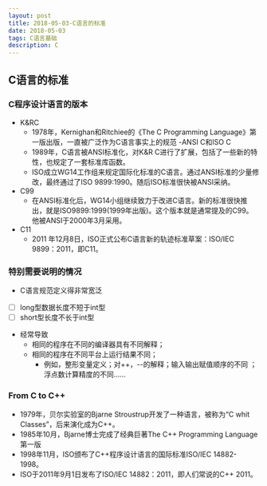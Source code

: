 ```yaml
---
layout: post
title: 2018-05-03-C语言的标准
date: 2018-05-03
tags: C语言基础
description: C
---
```


## C语言的标准

### C程序设计语言的版本

 - K&RC
	 - 1978年，Kernighan和Ritchiee的《The C Programming Language》第一版出版，一直被广泛作为C语言事实上的规范
-ANSI C和ISO C
	 - 1989年，C语言被ANSI标准化，对K&R C进行了扩展，包括了一些新的特性，也规定了一套标准库函数。
	 - ISO成立WG14工作组来规定国际化标准的C语言。通过ANSI标准的少量修改，最终通过了ISO 9899:1990。随后ISO标准很快被ANSI采纳。
 - C99
	- 在ANSI标准化后，WG14小组继续致力于改进C语言。新的标准很快推出，就是ISO9899:1999(1999年出版)。这个版本就是通常提及的C99。他被ANSI于2000年3月采用。
 - C11
	 - 2011 年12月8日，ISO正式公布C语言新的轨迹标准草案：ISO/IEC 9899：2011，即C11。

### 特别需要说明的情况

 - C语言规范定义得非常宽泛
- [ ] long型数据长度不短于int型
- [ ] short型长度不长于int型
 - 经常导致
	 - 相同的程序在不同的编译器具有不同解释；
	 - 相同的程序在不同平台上运行结果不同； 
		 - 例如，整形变量定义；对++，--的解释；输入输出赋值顺序的不同 ；浮点数计算精度的不同……

### From C to C++

 - 1979年，贝尔实验室的Bjarne Stroustrup开发了一种语言，被称为“C whit Classes”，后来演化成为C++。
 - 1985年10月，Bjarne博士完成了经典巨著The C++ Programming Language第一版
 - 1998年11月，ISO颁布了C++程序设计语言的国际标准ISO/IEC 14882-1998。
 - ISO于2011年9月1日发布了ISO/IEC 14882：2011，即人们常说的C++ 2011。
 



